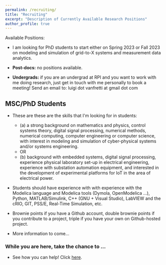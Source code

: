 ```yaml
---
permalink: /recruiting/
title: "Recruiting"
excerpt: "Description of Currently Available Research Positions"
author_profile: true
---
```


Available Positions:
- I am looking for PhD students to start either on Spring 2023 or Fall 2023 on modeling and simulation of grid-to-X systems and measurement data analytics.

* **Post-docs:** no positions available.

* **Undergrads:** if you are an undergrad at RPI and you want to work with me doing research, just get in touch with me personally to book a meeting! Send an email to: luigi dot vanfretti at gmail dot com

## MSC/PhD Students
* These are these are the skills that I'm looking for in students:
  - (a) a strong background on mathematics and physics, control systems theory, digital signal processing, numerical methods, numerical computing, computer engineering or computer science, with interest in modeling and simulation of cyber-physical systems and/or systems engineering. 
  - OR
  - (b) background with embedded systems, digital signal processing, experience physical laboratory set-up in electrical engineering, experience with substation automation equipment, and interested in the development of experimental platforms for IoT in the area of electrical power. 

* Students should have experience with with experience with the Modelica language and Modelica tools (Dymola, OpenModelica ...), Python, MATLAB/Simulink, C++ (GNU + Visual Studio), LabVIEW and the cRIO, GIT, PSS/E, Real-Time Simulation, etc.

* Brownie points if you have a Github account, double brownie points if you contribute to a project, triple if you have your own on Github-hosted project.

* More information to come...

### While you are here, take the chance to ...
  - See how you can help! Click [here](https://alsetlab.github.io/donate/).

